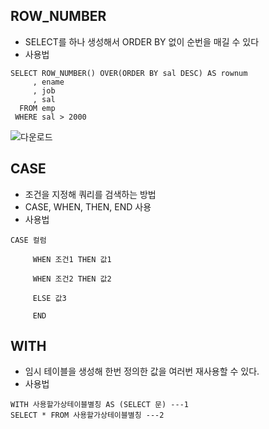 ## ROW_NUMBER
- SELECT를 하나 생성해서 ORDER BY 없이 순번을 매길 수 있다
- 사용법

```
SELECT ROW_NUMBER() OVER(ORDER BY sal DESC) AS rownum
     , ename
     , job
     , sal
  FROM emp
 WHERE sal > 2000
```
![다운로드](https://user-images.githubusercontent.com/53891485/153320156-1f36e0d2-13f2-4ef4-bdf4-0d7255af0437.png)


## CASE
- 조건을 지정해 쿼리를 검색하는 방법
- CASE, WHEN, THEN, END 사용
- 사용법
```
CASE 컬럼  

     WHEN 조건1 THEN 값1 

     WHEN 조건2 THEN 값2 

     ELSE 값3 

     END 
```

## WITH
- 임시 테이블을 생성해 한번 정의한 값을 여러번 재사용할 수 있다.
- 사용법
```
WITH 사용할가상테이블별칭 AS (SELECT 문) ---1
SELECT * FROM 사용할가상테이블별칭 ---2


```









